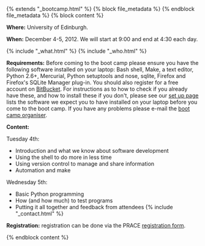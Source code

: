 {% extends "_bootcamp.html" %} {% block file_metadata %}  {% endblock
file_metadata %} {% block content %}

**Where:** University of Edinburgh.

**When:** December 4-5, 2012. We will start at 9:00 and end at 4:30 each day.

{% include "_what.html" %} {% include "_who.html" %}

**Requirements:** Before coming to the boot camp please ensure you have the following software installed on your laptop: Bash shell, Make, a text editor, Python 2.6+, Mercurial, Python setuptools and nose, sqlite, Firefox and Firefox's SQLite Manager plug-in. You should also register for a free account on [BitBucket](https://bitbucket.org/). For instructions as to how to check if you already have these, and how to install these if you don't, please see our [set up page](/setup/) lists the software we expect you to have installed on your laptop before you come to the boot camp. If you have any problems please e-mail the [boot camp organiser](mailto:michaelj@epcc.ed.ac.uk).

**Content:**

Tuesday 4th:

  * Introduction and what we know about software development
  * Using the shell to do more in less time
  * Using version control to manage and share information
  * Automation and make

Wednesday 5th:

  * Basic Python programming
  * How (and how much) to test programs
  * Putting it all together and feedback from attendees
{% include "_contact.html" %}

**Registration:** registration can be done via the PRACE [registration form](https://events.prace-ri.eu/conferenceDisplay.py?confId=94).

{% endblock content %}

